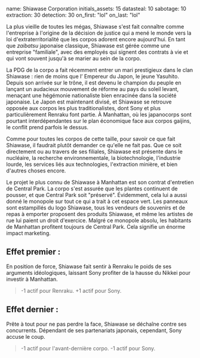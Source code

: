 name: Shiawase Corporation
initials_assets: 15
datasteal: 10
sabotage: 10
extraction: 30
detection: 30
on_first: "lol"
on_last: "lol"

La plus vieille de toutes les mégas, Shiawase s'est fait connaître comme l'entreprise à l'origine de la décision de justice qui a mené le monde vers la loi d'extraterritorialité que les corpos adorent encore aujourd'hui. En tant que *zaibatsu* japonaise classique, Shiawase est gérée comme une entreprise "familiale", avec des employés qui signent des contrats à vie et qui vont souvent jusqu'à se marier au sein de la corpo.

La PDG de la corpo a fait récemment entrer un mari prestigieux dans le clan Shiawase : rien de moins que l’ Empereur du  Japon, le jeune Yasuhito. Depuis son arrivée sur le trône, il est devenu le champion du peuple en lançant un audacieux mouvement de réforme au pays du soleil levant, menaçant une hégémonie nationaliste bien enracinée dans la société japonaise. Le Japon est maintenant divisé, et Shiawase se retrouve opposée aux corpos les plus traditionalistes, dont Sony et plus particulièrement Renraku font partie. À Manhattan, où les japanocorps sont pourtant interdépendantes sur le plan économique face aux corpos gaijins, le conflit prend parfois le dessus.

Comme pour toutes les corpos de cette taille, pour savoir ce que fait Shiawase, il faudrait plutôt demander ce qu'elle ne fait pas. Que ce soit directement ou au travers de ses filiales, Shiawase est présente dans le nucléaire, la recherche environnementale, la biotechnologie, l'industrie lourde, les services liés aux technologies, l'extraction minière, et bien d'autres choses encore.

Le projet le plus connu de Shiawase à Manhattan est son contrat d'entretien de Central Park. La corpo s'est assurée que les plantes continuent de pousser, et que Central Park soit "préservé". Évidemment, cela lui a aussi donné le monopole sur tout ce qui a trait à cet espace vert. Les panneaux sont estampillés du logo Shiawase, tous les vendeurs de souvenirs et de repas à emporter proposent des produits Shiawase, et même les artistes de rue lui paient un droit d'exercice. Malgré ce monopole absolu, les habitants de Manhattan profitent toujours de Central Park. Cela signifie un énorme impact marketing.

## Effet premier :
En position de force, Shiawase fait sentir à Renraku le poids de ses arguments idéologiques, laissant Sony profiter de la hausse du Nikkei pour investir à Manhattan.

>-1 actif pour Renraku.
>+1 actif pour Sony.

## Effet dernier :
Prête à tout pour ne pas perdre la face, Shiawase se déchaîne contre ses concurrents. Dépendant de ses partenariats japonais, cependant, Sony accuse le coup.

>-1 actif pour l'avant-dernière corpo.
>-1 actif pour Sony.
